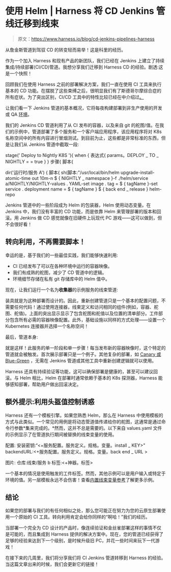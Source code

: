 # 使用 Helm | Harness 将 CD Jenkins 管线迁移到线束

> 原文：<https://www.harness.io/blog/cd-jenkins-pipelines-harness>

从詹金斯管道到驾驭 CD 的转变轻而易举！这是科里的经历。

作为一个加入 Harness 和现有产品的新团队，我们已经在 Jenkins 上建立了持续集成/持续部署(CI/CD)管道。我想分享我们迁移到 Harness CD 的经验。剧透:这是一个快照！

回顾我们在使用 Harness 之前的部署解决方案，我们一直在使用 CI 工具来执行基本的 CD 功能。在摆脱了这些束缚之后，很明显我们有了斯德哥尔摩综合症的所有症状。为了突出区别，CI/CD 工具中的特性比较已经在中介绍过[。](https://harness.io/blog/comparing-harness-vs-jenkins/)

让我们看一下 Jenkins 管道的基本概况，它将每夜构建部署到非生产使用的开发或 QA [环境](https://harness.io/blog/deployment-environments/)。

我们的 Jenkins CD 管道利用了从 CI 发布的容器，以及来自 git 的舵图/值。在我们的示例中，管道部署了多个服务和一个客户端应用程序，该应用程序将对 K8s 名称空间中的所有内容进行冒烟测试。到目前为止，这些都是非常标准的东西，但是让我们从 Jenkins 管道中截取一段:

stage(' Deploy to Nightly K8S '){
when {
表达式{ params。DEPLOY _ TO _ NIGHTLY = = true }
}
步骤{
脚本{

dir('运行时/服务 A') {
脚本{
sh(脚本:"/usr/local/bin/helm upgrade-install-atomic-time out 10m-n $ { NIGHTLY _ namespace }-f ./helm/service a/NIGHTLY/NIGHTLY-values . YAML-set image . tag = $ { tagName }-set service . deployment name = $ { tagName } $ { back end _ release } helm-repo

Jenkins 管道中的一些阶段成为 Helm 的包装器，Helm 使用动态变量。在 Jenkins 中，我们没有丰富的 CD 功能，而是依靠 Helm 来管理部署的版本和回滚。用 Jenkins 做 CD 感觉就像在旧硬件上玩现代 PC 游戏——这可以做到，但不会很好看！

## 转向利用，不再需要脚本！

幸运的是，基于我们的一些最佳实践，我们能够快速利用:

*   CI 已经发布了可以在各种环境中运行的容器映像。
*   我们有成熟的舵图，减少了 CD 管道中的逻辑。
*   环境细节存储在私有 git 存储库中的 Helm 值中。

现在，让我们运行一个名为**收集器**的示例服务的线束管道:

装具就是为这种部署而设计的。因此，重新创建管道只是一个基本的配置问题，不需要任何代码！通过使用连接器，线束定义和访问相同的组件(例如，容器、舵图、舵值)。上面的突出显示显示了包含舵图和舵值以及位置的清单部分。工件部分包含所有必需的容器映像配置。此外，基础设施以同样的方式处理——设置一个 Kubernetes 连接器并选择一个名称空间！

最后，管道本身:

就是这样！此服务的单一阶段和单一步骤！每当发布新的容器映像时，这个特定的管道就会被触发。首次展示部署只是一个例子。其他复杂的部署，如 [Canary 或 Blue-Green](https://harness.io/blog/blue-green-canary-deployment-strategies/) ，无需在 Jenkins 管道或其他工具中重新创建逻辑就可以使用。

Harness 还具有持续验证等功能，这可以确保部署是健康的，甚至可以建议回滚。与 Helm 相比，Helm 在部署时通常依赖于基本的 K8s 探测器，Harness 能够感知部署，帮助用户做出回滚决定。

## 额外提示:利用头盔值控制诱惑

Harness 还有一个模板引擎。如果您熟悉 Helm，那么在 Harness 中使用模板的方式与此类似。一个常见的用例是将动态管道值传递给你的舵图，这通常是通过命令行参数*集来完成的。*然而，这并不总是需要的。以下来自 values.yaml 文件的示例显示了在管道执行期间被替换的线束变量的使用。

配置:
安装密钥:“<+服务配置。服务定义。规格。变量。install _ KEY>"
backendURL:<+服务配置。服务定义。规格。变量。back end _ URL >

图片:
仓库:线束/服务 b
标签:<+神器。标签>

一个基本的情况是使用触发的工件标签。然而，其他示例可以是用户输入或特定于环境的值。另一层模板永远不会伤害！查看[内置线束变量参考](https://ngdocs.harness.io/article/lml71vhsim-harness-variable)了解更多示例。

## 结论

如果您的部署与我们的有任何相似之处，那么您可能正在努力为您的云原生部署使用一个原始的 CI 工具。转向利用肯定会给你同样的“啊哈！”我们的经历。

当部署一个完全为 CD 设计的产品时，像连续验证和金丝雀部署这样的事情不仅是可能的，而且集成到 Harness 提供的解决方案中。现在，您的管道已经获得了足够的经验来达到下一个级别，是时候升级旧 PC，并花一些时间来玩下一代游戏！

在接下来的几周里，我们将分享我们将 CI Jenkins 管道转移到 Harness 的经验。当这篇文章出来的时候，我们会更新它的链接！